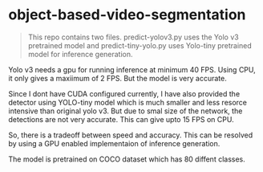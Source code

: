 # object-based-video-segmentation

> This repo contains two files. predict-yolov3.py uses the Yolo v3 pretrained model and predict-tiny-yolo.py uses Yolo-tiny pretrained model for inference generation.

Yolo v3 needs a gpu for running inference at minimum 40 FPS. Using CPU, it only gives a maxiimum of 2 FPS. But the model is very accurate.

Since I dont have CUDA configured currently, I have also provided the detector using YOLO-tiny model which is much smaller and less resorce intensive than original yolo v3. But due to smal size of the network, the detections are not very accurate. This can give upto 15 FPS on CPU.

So, there is a tradeoff between speed and accuracy. This can be resolved by using a GPU enabled implementaion of inference generation.

The model is pretrained on COCO dataset which has 80 diffent classes.

